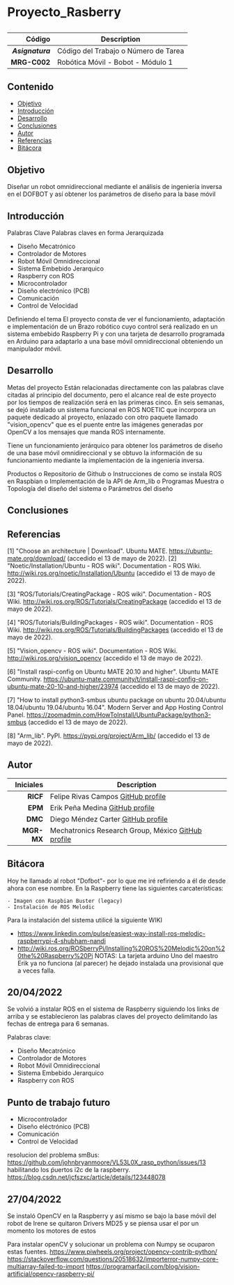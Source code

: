 # Proyecto_Rasberry


## 

| Código | Description |
| ------:| ----------- |
| ***Asignatura*** | Código del Trabajo o Número de Tarea | 
| **MRG-C002** | Robótica Móvil - Bobot - Módulo 1 |

## Contenido

- [Objetivo](#objetivo)
- [Introducción](#introduccion)
- [Desarrollo](#desarrollo)
- [Conclusiones](#conclusiones)
- [Autor](#autor)
- [Referencias](#referencias)
- [Bitácora](#bitácora)


## Objetivo
Diseñar un robot omnidireccional mediante el análisis de ingeniería inversa en el DOFBOT y así obtener los parámetros de diseño para la base móvil

## Introducción
Palabras Clave
Palabras claves en forma Jerarquizada
- Diseño Mecatrónico
- Controlador de Motores
- Robot Móvil Omnidireccional
- Sistema Embebido Jerarquico
- Raspberry con ROS
- Microcontrolador
- Diseño electrónico (PCB)
- Comunicación
- Control de Velocidad


Definiendo el tema
El proyecto consta de ver el funcionamiento, adaptación e implementación de un Brazo robótico 
cuyo control será realizado en un sistema embebido Raspberry Pi y con una tarjeta de desarrollo 
programada en Arduino para adaptarlo a una base móvil omnidireccional obteniendo un manipulador móvil. 

## Desarrollo
Metas del proyecto
Están relacionadas directamente con las palabras clave citadas al principio del documento, pero el 
alcance real de este proyecto por los tiempos de realización será en las primeras cinco. En 
seis semanas, se dejó instalado un sistema funcional en ROS NOETIC que incorpora un paquete dedicado al proyecto, enlazado con otro paquete llamado "vision_opencv" que es el puente entre las imágenes generadas por OpenCV a los mensajes que manda ROS internamente.  

Tiene un funcionamiento jerárquico para obtener los parámetros de diseño de una base móvil 
omnidireccional y se obtuvo la información de su funcionamiento mediante la implementación de la 
ingeniería inversa. 


Productos 
o Repositorio de Github 
o Instrucciones de como se instala ROS en Raspbian 
o Implementación de la API de Arm_lib
o Programas Muestra 
o Topología del diseño del sistema
o Parámetros del diseño 


## Conclusiones
 
## Referencias
<a id="1">[1]</a> "Choose an architecture | Download". Ubuntu MATE. https://ubuntu-mate.org/download/ (accedido el 13 de mayo de 2022).
<a id="2">[2]</a> "Noetic/Installation/Ubuntu - ROS wiki". Documentation - ROS Wiki. http://wiki.ros.org/noetic/Installation/Ubuntu (accedido el 13 de mayo de 2022).

<a id="3">[3]</a> "ROS/Tutorials/CreatingPackage - ROS wiki". Documentation - ROS Wiki. http://wiki.ros.org/ROS/Tutorials/CreatingPackage (accedido el 13 de mayo de 2022).

<a id="4">[4]</a> "ROS/Tutorials/BuildingPackages - ROS wiki". Documentation - ROS Wiki. http://wiki.ros.org/ROS/Tutorials/BuildingPackages (accedido el 13 de mayo de 2022).

<a id="5">[5]</a> "Vision_opencv - ROS wiki". Documentation - ROS Wiki. http://wiki.ros.org/vision_opencv (accedido el 13 de mayo de 2022).

<a id="6">[6]</a> "Install raspi-config on Ubuntu MATE 20.10 and higher". Ubuntu MATE Community. https://ubuntu-mate.community/t/install-raspi-config-on-ubuntu-mate-20-10-and-higher/23974 (accedido el 13 de mayo de 2022).

<a id="7">[7]</a> "How to install python3-smbus ubuntu package on ubuntu 20.04/ubuntu 18.04/ubuntu 19.04/ubuntu 16.04". Modern Server and App Hosting Control Panel. https://zoomadmin.com/HowToInstall/UbuntuPackage/python3-smbus (accedido el 13 de mayo de 2022).

<a id="8">[8]</a> "Arm_lib". PyPI. https://pypi.org/project/Arm_lib/ (accedido el 13 de mayo de 2022).
 
## Autor
| Iniciales  | Description |
| ----------:| ----------- |
| **RICF** | Felipe Rivas Campos [GitHub profile](https://github.com/rivascf) |
| **EPM**  | Erik Peña Medina [GitHub profile](https://github.com/ErikFiUNAM) |
| **DMC**  | Diego Méndez Carter [GitHub profile](https://github.com/Laos198) |
| **MGR-MX** | Mechatronics Research Group, México [GitHub profile](https://github.com/mrg-mx) |




## Bitácora

Hoy he llamado al robot "Dofbot"- por lo que me iré refiriendo
a él de desde ahora con ese nombre. 
En la Raspberry tiene las siguientes carcaterísticas:
 
	- Imagen con Raspbian Buster (legacy) 
	- Instalación de ROS Melodic

Para la instalación del sistema utilicé la siguiente WIKI
- https://www.linkedin.com/pulse/easiest-way-install-ros-melodic-raspberrypi-4-shubham-nandi
- http://wiki.ros.org/ROSberryPi/Installing%20ROS%20Melodic%20on%20the%20Raspberry%20Pi
NOTAS: 
La tarjeta arduino Uno del maestro Erik ya no funciona (al parecer) 
he dejado instalada una provisional que a veces falla. 



## 20/04/2022

Se volvió a instalar ROS en el sistema de Raspberry siguiendo los links de arriba y se establecieron las palabras claves del proyecto delimitando 
las fechas de entrega para 6 semanas. 

Palabras clave: 
- Diseño Mecatrónico
- Controlador de Motores 
- Robot Móvil Omnidireccional 
- Sistema Embebido Jerarquico 
- Raspberry con ROS 
## Punto de trabajo futuro
- Microcontrolador
- Diseño eléctrónico (PCB)
- Comunicación 
- Control de Velocidad



resolucion del problema smBus: 
https://github.com/johnbryanmoore/VL53L0X_rasp_python/issues/13
habilitando los ṕuertos i2c de la raspberry. 
https://blog.csdn.net/jcfszxc/article/details/123448078

## 27/04/2022

Se instaló OpenCV en la Raspberry y así mismo se bajo la base móvil del robot de Irene 
se quitaron Drivers MD25 y se piensa usar el por un momento los motores de estos 

Para instalar openCV y solucionar un problema con Numpy se ocuparon estas fuentes. 
https://www.piwheels.org/project/opencv-contrib-python/
https://stackoverflow.com/questions/20518632/importerror-numpy-core-multiarray-failed-to-import
https://programarfacil.com/blog/vision-artificial/opencv-raspberry-pi/



